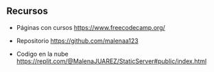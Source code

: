 ## Recursos

- Páginas con cursos
https://www.freecodecamp.org/

- Repositorio
https://github.com/malenaa123

- Codigo en la nube
https://replit.com/@MalenaJUAREZ/StaticServer#public/index.html